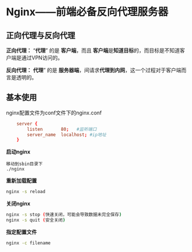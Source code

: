 # Nginx——前端必备反向代理服务器



## 正向代理与反向代理

**正向代理：**  “**代理**” 的是 **客户端**，而且 **客户端**是**知道目标**的，而目标是不知道客户端是通过VPN访问的。

**反向代理：** **代理**” 的是 **服务器端**，间请求**代理到内网**，这一个过程对于客户端而言是透明的。

## 基本使用

nginx配置文件为conf文件下的nginx.conf

```conf
    server {
        listen       80;   #监听端口
        server_name  localhost; #ip地址  
    }
```

**启动nginx**

```shsh
移动到sbin目录下
./nginx
```

**重新加载配置**

```sh
nginx -s reload
```

**关闭nginx**

```sh
nginx -s stop (快速关闭，可能会导致数据未完全保存)
nginx -s quit (安全关闭)
```

**指定配置文件**

```sh
nginx -c filename
```

